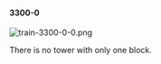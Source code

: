 #### 3300-0
![train-3300-0-0.png](https://github.com/lil-lab/nlvr/raw/master/nlvr/train/images/32/train-3300-0-0.png "train-3300-0-0.png")

There is no tower with only one block.